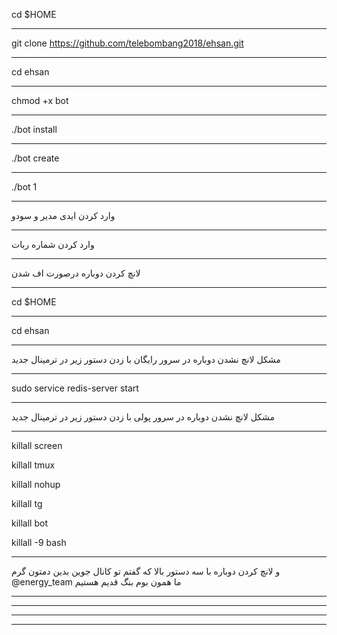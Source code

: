 cd $HOME
************************************************
git clone https://github.com/telebombang2018/ehsan.git
************************************************
cd ehsan
************************************************
chmod +x bot
************************************************
./bot install
************************************************
./bot create
************************************************
./bot 1
************************************************
وارد کردن ایدی مدیر و سودو
************************************************
وارد کردن شماره ربات
************************************************
لانچ کردن دوباره درصورت اف شدن
************************************************
cd $HOME
************************************************
cd ehsan
************************************************
مشکل لانچ نشدن دوباره در سرور رایگان با زدن دستور زیر در ترمینال جدید
************************************************
sudo service redis-server start
************************************************
مشکل لانچ نشدن دوباره در سرور پولی با زدن دستور زیر در ترمینال جدید
************************************************
killall screen

killall tmux

killall nohup

killall tg

killall bot

killall -9 bash
************************************************
و لانچ کردن دوباره با سه دستور بالا که گفتم تو کانال جوین بدین دمتون گرم @energy_team ما همون بوم بنگ قدیم هستیم
************************************************
************************************************
************************************************
************************************************
